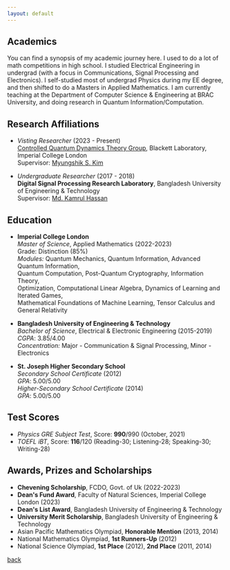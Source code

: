 ```yaml
---
layout: default
---
```

## Academics
You can find a synopsis of my academic journey here. I used to do a lot of math competitions in high school. I studied Electrical Engineering in undergrad (with a focus in Communications, Signal Processing and Electronics). I self-studied most of undergrad Physics during my EE degree, and then shifted to do a Masters in Applied Mathematics. I am currently teaching at the Department of Computer Science & Engineering at BRAC University, and doing research in Quantum Information/Computation. 

## Research Affiliations
- _Visting Researcher_ (2023 - Present)\
  [Controlled Quantum Dynamics Theory Group](https://www.imperial.ac.uk/a-z-research/quantum-optics-and-laser-science/research/controlled-quantum-dynamics/), Blackett Laboratory, Imperial College London\
  Supervisor: [Myungshik S. Kim](https://profiles.imperial.ac.uk/m.kim)
  
- _Undergraduate Researcher_ (2017 - 2018)\
  **Digital Signal Processing Research Laboratory**, Bangladesh University of Engineering & Technology\
  Supervisor: [Md. Kamrul Hassan](https://khasan.buet.ac.bd/)


## Education

- **Imperial College London**\
  *Master of Science*, Applied Mathematics (2022-2023)\
  Grade: Distinction (85%)\
  *Modules:* Quantum Mechanics, Quantum Information, Advanced Quantum Information,\
             Quantum Computation, Post-Quantum Cryptography, Information Theory, \
             Optimization, Computational Linear Algebra, Dynamics of Learning and Iterated Games,\
             Mathematical Foundations of Machine Learning,  Tensor Calculus and General Relativity

- **Bangladesh University of Engineering & Technology**\
  *Bachelor of Science*, Electrical & Electronic Engineering (2015-2019)\
  *CGPA*: 3.85/4.00\
  *Concentration:* Major - Communication & Signal Processing, Minor - Electronics

- **St. Joseph Higher Secondary School**\
  *Secondary School Certificate* (2012)\
  *GPA*: 5.00/5.00\
  *Higher-Secondary School Certificate* (2014)\
  *GPA*: 5.00/5.00

## Test Scores
  - *Physics GRE Subject Test*, Score: **990**/990 (October, 2021)
  - *TOEFL iBT*, Score: **116**/120 (Reading-30; Listening-28; Speaking-30; Writing-28)

## Awards, Prizes and Scholarships
  - **Chevening Scholarship**, FCDO, Govt. of Uk (2022-2023)
  - **Dean's Fund Award**, Faculty of Natural Sciences, Imperial College London (2023)
  - **Dean's List Award**, Bangladesh University of Engineering & Technology
  - **University Merit Scholarship**, Bangladesh University of Engineering & Technology
  - Asian Pacific Mathematics Olympiad, **Honorable Mention** (2013, 2014)
  - National Mathematics Olympiad, **1st Runners-Up** (2012)
  - National Science Olympiad, **1st Place** (2012), **2nd Place** (2011, 2014)


[back](./)
